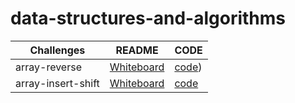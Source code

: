 # data-structures-and-algorithms

| Challenges         | README                                                 |CODE        |
| -------------------| ------------------------------------------------------ |-------------------------------------|
| array-reverse      | [Whiteboard](challenges/array-reverse/README.md)       |[code](challenges/array-reverse/array-reverse.java)) |
| array-insert-shift |[Whiteboard](challenges/array-insert-shift/README.md)   |[code](challenges/array-insert-shift/array-insert-shift.java)|